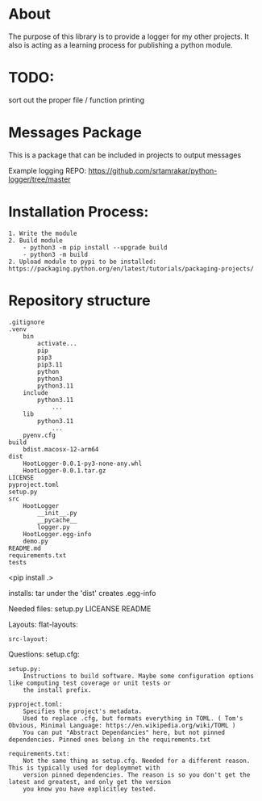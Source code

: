 # About
The purpose of this library is to provide a logger for my other projects. It also
is acting as a learning process for publishing a python module.

# TODO:
sort out the proper file / function printing

# Messages Package
This is a package that can be included in projects to output messages

Example logging REPO: https://github.com/srtamrakar/python-logger/tree/master


# Installation Process:
    1. Write the module
    2. Build module
        - python3 -m pip install --upgrade build
        - python3 -m build
    2. Upload module to pypi to be installed: https://packaging.python.org/en/latest/tutorials/packaging-projects/


# Repository structure
    .gitignore
    .venv
        bin
            activate...
            pip
            pip3
            pip3.11
            python
            python3
            python3.11
        include
            python3.11
                ...
        lib
            python3.11
                ...
        pyenv.cfg
    build
        bdist.macosx-12-arm64
    dist
        HootLogger-0.0.1-py3-none-any.whl
        HootLogger-0.0.1.tar.gz
    LICENSE
    pyproject.toml
    setup.py
    src
        HootLogger
            __init__.py
            __pycache__
            logger.py
        HootLogger.egg-info
        demo.py
    README.md
    requirements.txt
    tests



<pip install .>

installs:
    tar under the 'dist'
    creates .egg-info

Needed files:
    setup.py
    LICEANSE
    README


Layouts:
    flat-layouts:

    src-layout:



Questions:
    setup.cfg:
        

    setup.py:
        Instructions to build software. Maybe some configuration options like computing test coverage or unit tests or
        the install prefix.

    pyproject.toml:
        Specifies the project's metadata.
        Used to replace .cfg, but formats everything in TOML. ( Tom's Obvious, Minimal Language: https://en.wikipedia.org/wiki/TOML )
        You can put "Abstract Dependancies" here, but not pinned dependencies. Pinned ones belong in the requirements.txt

    requirements.txt:
        Not the same thing as setup.cfg. Needed for a different reason. This is typically used for deploymnet with
        version pinned dependencies. The reason is so you don't get the latest and greatest, and only get the version
        you know you have explicitley tested.
